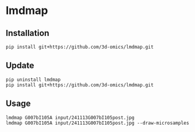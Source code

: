 # lmdmap

## Installation

```{sh}
pip install git+https://github.com/3d-omics/lmdmap.git
```

## Update

```{sh}
pip uninstall lmdmap
pip install git+https://github.com/3d-omics/lmdmap.git

```


## Usage

```{sh}
lmdmap G007bI105A input/241113G007bI105post.jpg
lmdmap G007bI105A input/241113G007bI105post.jpg --draw-microsamples
```
